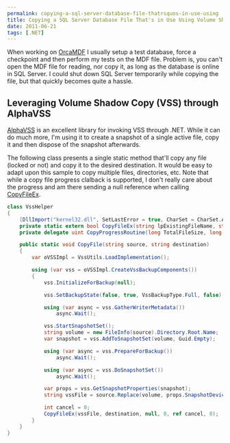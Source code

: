 ```yaml
---
permalink: copying-a-sql-server-database-file-thatrsquos-in-use-using
title: Copying a SQL Server Database File That's in Use Using Volume Shadow Copy
date: 2011-06-21
tags: [.NET]
---
```

When working on [OrcaMDF](https://github.com/improvedk/OrcaMDF) I usually setup a test database, force a checkpoint and then perform my tests on the MDF file. Problem is, you can't open the MDF file for reading, nor copy it, as long as the database is online in SQL Server. I could shut down SQL Server temporarily while copying the file, but that quickly becomes quite a hassle.

<!-- more -->

## Leveraging Volume Shadow Copy (VSS) through AlphaVSS

[AlphaVSS](http://www.alphaleonis.com/2008/08/alphavss-bringing-windows-shadow-copy-service-vss-to-net/) is an excellent library for invoking VSS through .NET. While it can do much more, I'm using it to create a snapshot of a single active file, copy it and then dispose of the snapshot afterwards.

The following class presents a single static method that'll copy any file (locked or not) and copy it to the desired destination. It would be easy to adapt upon this sample to copy multiple files, directories, etc. Note that while a copy file progress clalback is supported, I don't really care about the progress and am there sending a null reference when calling [CopyFileEx](http://msdn.microsoft.com/en-us/library/aa363852(v=vs.85).aspx).

```cs
class VssHelper
{
	[DllImport("kernel32.dll", SetLastError = true, CharSet = CharSet.Auto)]
	private static extern bool CopyFileEx(string lpExistingFileName, string lpNewFileName, CopyProgressRoutine lpProgressRoutine, int lpData, ref int pbCancel, uint dwCopyFlags);
	private delegate uint CopyProgressRoutine(long TotalFileSize, long TotalBytesTransferred, long StreamSize, long StreamBytesTransferred, uint dwStreamNumber, uint dwCallbackReason, IntPtr hSourceFile, IntPtr hDestinationFile, IntPtr lpData);

	public static void CopyFile(string source, string destination)
	{
		var oVSSImpl = VssUtils.LoadImplementation();

		using (var vss = oVSSImpl.CreateVssBackupComponents())
		{
			vss.InitializeForBackup(null);

			vss.SetBackupState(false, true, VssBackupType.Full, false);

			using (var async = vss.GatherWriterMetadata())
				async.Wait();

			vss.StartSnapshotSet();
			string volume = new FileInfo(source).Directory.Root.Name;
			var snapshot = vss.AddToSnapshotSet(volume, Guid.Empty);

			using (var async = vss.PrepareForBackup())
				async.Wait();

			using (var async = vss.DoSnapshotSet())
				async.Wait();

			var props = vss.GetSnapshotProperties(snapshot);
			string vssFile = source.Replace(volume, props.SnapshotDeviceObject + @"");

			int cancel = 0;
			CopyFileEx(vssFile, destination, null, 0, ref cancel, 0);
		}
	}
}
```

